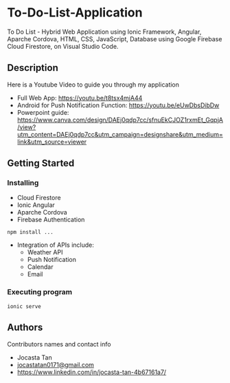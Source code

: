 # To-Do-List-Application
To Do List - Hybrid Web Application using Ionic Framework, Angular, Aparche Cordova, HTML, CSS, JavaScript, Database using Google Firebase Cloud Firestore, on Visual Studio Code. 

## Description
Here is a Youtube Video to guide you through my application
* Full Web App: https://youtu.be/t8tsx4mjA44
* Android for Push Notification Function: https://youtu.be/eUwDbsDibDw
* Powerpoint guide: https://www.canva.com/design/DAEj0qdp7cc/sfnuEkCJOZ1rxmEt_GqpjA/view?utm_content=DAEj0qdp7cc&utm_campaign=designshare&utm_medium=link&utm_source=viewer

## Getting Started

### Installing
* Cloud Firestore
* Ionic Angular
* Aparche Cordova
* Firebase Authentication
 ```
npm install ...
```
* Integration of APIs include:
   * Weather API
   * Push Notification
   * Calendar
   * Email
   
### Executing program
 ```
ionic serve
```
## Authors

Contributors names and contact info
* Jocasta Tan
* jocastatan0171@gmail.com
* https://www.linkedin.com/in/jocasta-tan-4b67161a7/

